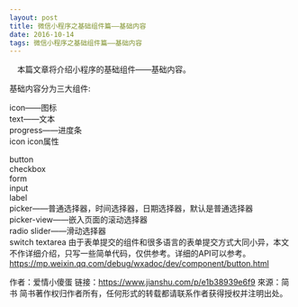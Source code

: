 ```yaml
---
layout: post
title: 微信小程序之基础组件篇——基础内容
date: 2016-10-14 
tags: 微信小程序之基础组件篇——基础内容   
---
```


　本篇文章将介绍小程序的基础组件——基础内容。

基础内容分为三大组件:

icon——图标<br>
text——文本<br>
progress——进度条<br>
icon
icon属性<br>

button<br>
checkbox<br>
form<br>
input<br>
label<br>
picker——普通选择器，时间选择器，日期选择器，默认是普通选择器<br>
picker-view——嵌入页面的滚动选择器<br>
radio
slider——滑动选择器<br>
switch
textarea
由于表单提交的组件和很多语言的表单提交方式大同小异，本文不作详细介绍，只写一些简单代码，仅供参考。详细的API可以参考。https://mp.weixin.qq.com/debug/wxadoc/dev/component/button.html<br>

作者：爱情小傻蛋
链接：https://www.jianshu.com/p/e1b38939e6f9
來源：简书
简书著作权归作者所有，任何形式的转载都请联系作者获得授权并注明出处。


